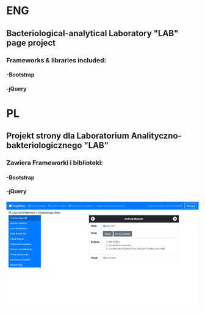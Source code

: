 # ENG 
## Bacteriological-analytical Laboratory "LAB" page project
### Frameworks & libraries included:
#### -Bootstrap
#### -jQuery
# PL 
## Projekt strony dla Laboratorium Analityczno-bakteriologicznego "LAB"
### Zawiera Frameworki i biblioteki:
#### -Bootstrap
#### -jQuery
<img src="labak-screen-sm.png">
